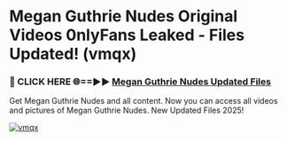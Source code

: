 # Megan Guthrie Nudes Original Videos 0nlyFans Leaked - Files Updated! (vmqx)

<h3>🔴 CLICK HERE 🌐==►► <a href="https://tinyurl.com/yrmya6cz" rel="nofollow">Megan Guthrie Nudes Updated Files</a></h3>

Get Megan Guthrie Nudes and all content. Now you can access all videos and pictures of Megan Guthrie Nudes. New Updated Files 2025!

[![vmqx](https://i.imgur.com/FMdXYCs.gif)](https://tinyurl.com/yrmya6cz)
